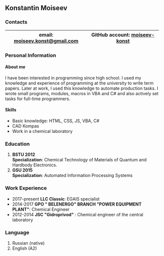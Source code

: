 ## Konstantin Moiseev


### Contacts

| email: moiseev.konst@gmail.com | GitHub account: [moiseev-konst](https://github.com/moiseev-konst) |
| ------------------------------ | ----------------------------------------------------------------- |

### Personal Information

#### About me

I have been interested in programming since high school. I used my knowledge
and experience of programming at the university to write term papers. Later at work, I used this knowledge to automate production tasks. I wrote small programs, modules, macros in VBA and C# and also actively set tasks for full-time programmers.

#### Skills

- Basic knowledge: HTML, CSS, JS, VBA, C#
- CAD Kompas
- Work in a chemical laboratory

### Education

1. **BSTU 2012**  
   **Specialization**: Chemical Technology of Materials of Quantum and Hardbody Electronics.
2. **GSU 2015**  
   **Specialization**: Automated Information Processing Systems

### Work Experience

- 2017-present **LLC Сlassic**: EGAIS specialist
- 2014-2017 **GPO " BELENERGO"
  BRANCH "POWER EQUIPMENT PLANT"**: Chemical Engineer
- 2012-2014 **JSC "Gidroprivod"** : Chemical engineer of the central laboratory

### Language

1. Russian (native)
2. English (A2)
